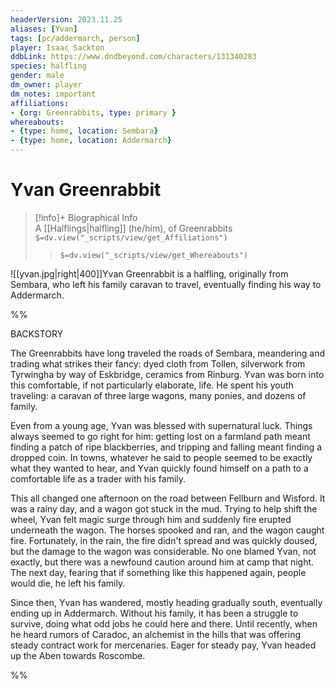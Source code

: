 ```yaml
---
headerVersion: 2023.11.25
aliases: [Yvan]
tags: [pc/addermarch, person]
player: Isaac Sackton
ddbLink: https://www.dndbeyond.com/characters/131340283
species: halfling
gender: male
dm_owner: player
dm_notes: important
affiliations: 
- {org: Greenrabbits, type: primary }
whereabouts:
- {type: home, location: Sembara}
- {type: home, location: Addermarch}
---
```

# Yvan Greenrabbit
>[!info]+ Biographical Info  
> A [[Halflings|halfling]] (he/him), of Greenrabbits  
> `$=dv.view("_scripts/view/get_Affiliations")`  
>> `$=dv.view("_scripts/view/get_Whereabouts")`

![[yvan.jpg|right|400]]Yvan Greenrabbit is a halfling, originally from Sembara, who left his family caravan to travel, eventually finding his way to Addermarch.

%% 

BACKSTORY

The Greenrabbits have long traveled the roads of Sembara, meandering and trading what strikes their fancy: dyed cloth from Tollen, silverwork from Tyrwingha by way of Eskbridge, ceramics from Rinburg. Yvan was born into this comfortable, if not particularly elaborate, life. He spent his youth traveling: a caravan of three large wagons, many ponies, and dozens of family. 

Even from a young age, Yvan was blessed with supernatural luck. Things always seemed to go right for him: getting lost on a farmland path meant finding a patch of ripe blackberries, and tripping and falling meant finding a dropped coin. In towns, whatever he said to people seemed to be exactly what they wanted to hear, and Yvan quickly found himself on a path to a comfortable life as a trader with his family.

This all changed one afternoon on the road between Fellburn and Wisford. It was a rainy day, and a wagon got stuck in the mud. Trying to help shift the wheel, Yvan felt magic surge through him and suddenly fire erupted underneath the wagon. The horses spooked and ran, and the wagon caught fire. Fortunately, in the rain, the fire didn't spread and was quickly doused, but the damage to the wagon was considerable. No one blamed Yvan, not exactly, but there was a newfound caution around him at camp that night. The next day, fearing that if something like this happened again, people would die, he left his family.

Since then, Yvan has wandered, mostly heading gradually south, eventually ending up in Addermarch. Without his family, it has been a struggle to survive, doing what odd jobs he could here and there. Until recently, when he heard rumors of Caradoc, an alchemist in the hills that was offering steady contract work for mercenaries. Eager for steady pay, Yvan headed up the Aben towards Roscombe.

%%